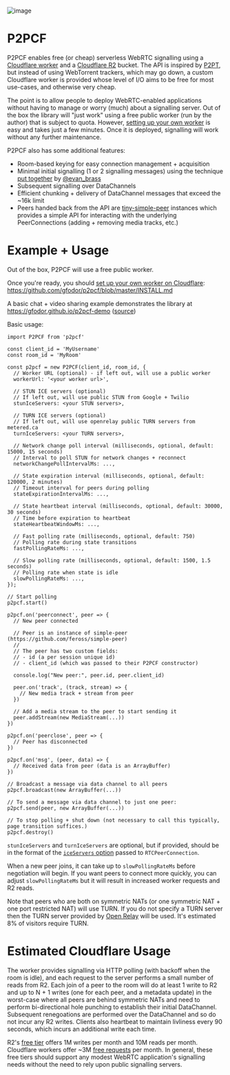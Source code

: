 ![image](https://user-images.githubusercontent.com/220020/181821538-4ace5e9d-1fa0-4146-881b-368bcb253f6c.png)


# P2PCF

P2PCF enables free (or cheap) serverless WebRTC signalling using a [Cloudflare worker](https://workers.cloudflare.com/) and a [Cloudflare R2](https://www.cloudflare.com/products/r2/) bucket. The API is inspired by [P2PT](https://github.com/subins2000/p2pt), but instead of using WebTorrent trackers, which may go down, a custom Cloudflare worker is provided whose level of I/O aims to be free for most use-cases, and otherwise very cheap.

The point is to allow people to deploy WebRTC-enabled applications without having to manage or worry (much) about a signalling server. Out of the box the library will "just work" using a free public worker (run by the author) that is subject to quota. However, [setting up your own worker](https://github.com/gfodor/p2pcf/blob/master/INSTALL.md) is easy and takes just a few minutes. Once it is deployed, signalling will work without any further maintenance.

P2PCF also has some additional features:

- Room-based keying for easy connection management + acquisition
- Minimal initial signalling (1 or 2 signalling messages) using the technique [put together](https://twitter.com/evan_brass/status/1549078627282722816) by [@evan_brass](https://twitter.com/evan_brass)
- Subsequent signalling over DataChannels
- Efficient chunking + delivery of DataChannel messages that exceed the ~16k limit
- Peers handed back from the API are [tiny-simple-peer](https://github.com/gfodor/tiny-simple-peer) instances which provides a simple API for interacting with the underlying PeerConnections (adding + removing media tracks, etc.)

# Example + Usage

Out of the box, P2PCF will use a free public worker.

Once you're ready, you should [set up your own worker on Cloudflare](https://github.com/gfodor/p2pcf/blob/master/INSTALL.md): https://github.com/gfodor/p2pcf/blob/master/INSTALL.md

A basic chat + video sharing example demonstrates the library at https://gfodor.github.io/p2pcf-demo ([source](https://github.com/gfodor/p2pcf/blob/master/examples/basic-video-chat/index.js))

Basic usage:

```
import P2PCF from 'p2pcf'

const client_id = 'MyUsername'
const room_id = 'MyRoom'

const p2pcf = new P2PCF(client_id, room_id, {
  // Worker URL (optional) - if left out, will use a public worker
  workerUrl: '<your worker url>',
  
  // STUN ICE servers (optional)
  // If left out, will use public STUN from Google + Twilio
  stunIceServers: <your STUN servers>,
  
  // TURN ICE servers (optional)
  // If left out, will use openrelay public TURN servers from metered.ca
  turnIceServers: <your TURN servers>,
  
  // Network change poll interval (milliseconds, optional, default: 15000, 15 seconds)
  // Interval to poll STUN for network changes + reconnect
  networkChangePollIntervalMs: ...,
  
  // State expiration interval (milliseconds, optional, default: 120000, 2 minutes)
  // Timeout interval for peers during polling
  stateExpirationIntervalMs: ...,
  
  // State heartbeat interval (milliseconds, optional, default: 30000, 30 seconds)
  // Time before expiration to heartbeat
  stateHeartbeatWindowMs: ...,
  
  // Fast polling rate (milliseconds, optional, default: 750)
  // Polling rate during state transitions
  fastPollingRateMs: ...,
  
  // Slow polling rate (milliseconds, optional, default: 1500, 1.5 seconds)
  // Polling rate when state is idle
  slowPollingRateMs: ...,
});

// Start polling
p2pcf.start()

p2pcf.on('peerconnect', peer => {
  // New peer connected
  
  // Peer is an instance of simple-peer (https://github.com/feross/simple-peer)
  //
  // The peer has two custom fields:
  // - id (a per session unique id)
  // - client_id (which was passed to their P2PCF constructor)
  
  console.log("New peer:", peer.id, peer.client_id)
  
  peer.on('track', (track, stream) => {
    // New media track + stream from peer
  })
  
  // Add a media stream to the peer to start sending it
  peer.addStream(new MediaStream(...))
})

p2pcf.on('peerclose', peer => {
  // Peer has disconnected
})

p2pcf.on('msg', (peer, data) => {
  // Received data from peer (data is an ArrayBuffer)
})

// Broadcast a message via data channel to all peers
p2pcf.broadcast(new ArrayBuffer(...))

// To send a message via data channel to just one peer:
p2pcf.send(peer, new ArrayBuffer(...))

// To stop polling + shut down (not necessary to call this typically, page transition suffices.)
p2pcf.destroy()
```

`stunIceServers` and `turnIceServers` are optional, but if provided, should be in the format of the [`iceServers` option](https://developer.mozilla.org/en-US/docs/Web/API/RTCPeerConnection/RTCPeerConnection#parameters) passed to `RTCPeerConnection`.

When a new peer joins, it can take up to `slowPollingRateMs` before negotiation will begin. If you want peers to connect more quickly, you can adjust `slowPollingRateMs` but it will result in increased worker requests and R2 reads.

Note that peers who are both on symmetric NATs (or one symmetric NAT + one port restricted NAT) will use TURN. If you do not specify a TURN server then the TURN server provided by [Open Relay](https://www.metered.ca/tools/openrelay/) will be used. It's estimated 8% of visitors require TURN.

# Estimated Cloudflare Usage

The worker provides signalling via HTTP polling (with backoff when the room is idle), and each request to the server performs a small number of reads from R2. Each join of a peer to the room will do at least 1 write to R2 and up to N + 1 writes (one for each peer, and a metadata update) in the worst-case where all peers are behind symmetric NATs and need to perform bi-directional hole punching to establish their initial DataChannel. Subsequent renegoations are performed over the DataChannel and so do not incur any R2 writes. Clients also heartbeat to maintain livliness every 90 seconds, which incurs an additional write each time.

R2's [free tier](https://developers.cloudflare.com/r2/platform/pricing/) offers 1M writes per month and 10M reads per month. Cloudflare workers offer ~3M [free requests](https://developers.cloudflare.com/workers/platform/pricing/) per month. In general, these free tiers should support any modest WebRTC application's signalling needs without the need to rely upon public signalling servers.

